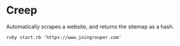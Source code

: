 Creep
=====

Automatically scrapes a website, and returns the sitemap as a hash.

```
ruby start.rb 'https://www.joingrouper.com'
```

